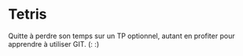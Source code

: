 # Tetris
Quitte à perdre son temps sur un TP optionnel, autant en profiter pour apprendre à utiliser GIT. (: :)
